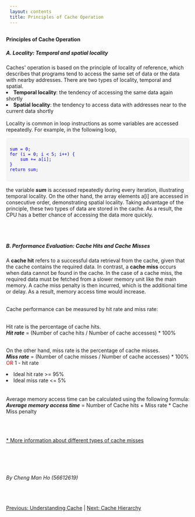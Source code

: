 ```yaml
---
layout: contents
title: Principles of Cache Operation
---
```

<style>
	pre {
            background-color: #f5f5f5;
            padding: 10px;
            font-size: 14px;
            color: #333;
            border-radius: 5px;
        }

        code {
            color: blue;
        }

        .comment {
            color: green;
            font-style: italic;
        }
</style>

<body>
<h4><b>Principles of Cache Operation</b></h4>

<h5><b>A. Locality: Temporal and spatial locality</b></h5>

<div class="bodytext">
⁤Caches' operation is based on the principle of locality of reference, which describes that programs tend to access the same set of data or the data with nearby addresses. There are two types of locality, temporal and spatial. <br/>

<li><b>Temporal locality</b>: the tendency of accessing the same data again shortly </li>
<li><b>Spatial locality</b>: the tendency to access data with addresses near to the current data shortly</li>
<br/>
Locality is common in loop instructions as some variables are accessed repeatedly. For example, in the following loop, <br/>

<pre>
<code>
sum = 0;
for (i = 0; i < 5; i++) {
	sum += a[i];
}
return sum;
</code>
</pre>

the variable <i><b>sum</b></i> is accessed repeatedly during every iteration, illustrating temporal locality. On the other hand, the array elements a[i] are accessed in consecutive order, demonstrating spatial locality.
Taking advantage of the principle, these two types of data are stored in the cache. As a result, the CPU has a better chance of accessing the data more quickly. 

<br/> <br/>

<h5><b>B. Performance Evaluation: Cache Hits and Cache Misses</b></h5>

A <b>cache hit</b> refers to a successful data retrieval from the cache, given that the cache contains the required data. In contrast, a <b>cache miss</b> occurs when data cannot be found in the cache. In the case of a cache miss, the required data must be fetched from a slower memory unit like the main memory. A cache miss penalty is then incurred, which is the additional time or delay. As a result, memory access time would increase.<br/> <br/>

Cache performance can be measured by hit rate and miss rate: <br/><br/>

Hit rate is the percentage of cache hits. <br/> 
<b><i>Hit rate</i></b> =  (Number of cache hits / Number of cache accesses) * 100% <br/><br/>

On the other hand, miss rate is the percentage of cache misses. <br/>
<b><i>Miss rate</i></b> =  (Number of cache misses / Number of cache accesses) * 100%  <span style="color: red;">  OR  </span>  1 - hit rate <br/>

<li>Ideal hit rate >= 95%</li>
<li>Ideal miss rate <= 5%</li>
<br/><br/>
Average memory access time can be calculated using the following formula: <br/> 
<b><i>Average memory access time</i></b> = Number of Cache hits + Miss rate * Cache Miss penalty

<br/><br/>

<a href="https://www.hostinger.com/tutorials/cache-miss#What_Is_a_Cache_Miss">* More information about different types of cache misses</a>

<br/> <br/> <br/>
<h6>By Cheng Man Ho (56612619)</h6>
<br/> <br/>
<div class="middle">
<a href="https://cs1102proj-cache.github.io/CS1102/contents/understanding_cache.html">Previous: Understanding Cache</a> |
<a href="https://cs1102proj-cache.github.io/CS1102/contents/cache_hierarchy.html">Next: Cache Hierarchy</a></b>
<br/> 
